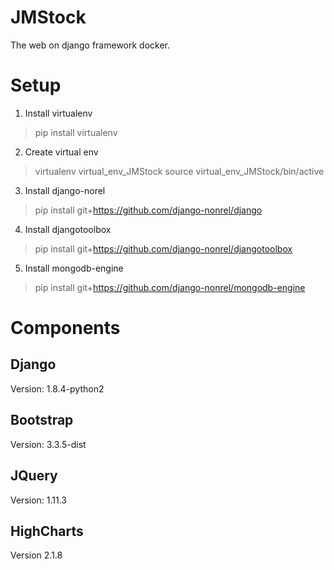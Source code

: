 # JMStock
The web on django framework docker.

# Setup
1. Install virtualenv
  
  > pip install virtualenv

2. Create virtual env
  
  > virtualenv virtual_env_JMStock
  > source virtual_env_JMStock/bin/active
  
3. Install django-norel
  
  > pip install git+https://github.com/django-nonrel/django
  
4. Install djangotoolbox
  
  > pip install git+https://github.com/django-nonrel/djangotoolbox
  
5. Install mongodb-engine
  
  > pip install git+https://github.com/django-nonrel/mongodb-engine

# Components
## Django
Version: 1.8.4-python2

## Bootstrap
Version: 3.3.5-dist

## JQuery
Version: 1.11.3

## HighCharts
Version 2.1.8
